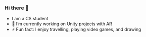 ### Hi there 👋
- I am a CS student
- 🔭 I’m currently working on Unity projects with AR 
- ⚡ Fun fact: I enjoy travelling, playing video games, and drawing
<!--
**javizuni42/javizuni42** is a ✨ _special_ ✨ repository because its `README.md` (this file) appears on your GitHub profile.

Here are some ideas to get you started:

- 🔭 I’m currently working on ...
- 🌱 I’m currently learning ...
- 👯 I’m looking to collaborate on ...
- 🤔 I’m looking for help with ...
- 💬 Ask me about ...
- 📫 How to reach me: ...
- 😄 Pronouns: ...
- ⚡ Fun fact: ...
-->
